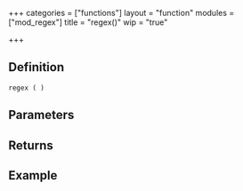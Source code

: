 +++
categories = ["functions"]
layout = "function"
modules = ["mod_regex"]
title = "regex()"
wip = "true"

+++

## Definition

    regex ( )

## Parameters

## Returns

## Example

```
```

